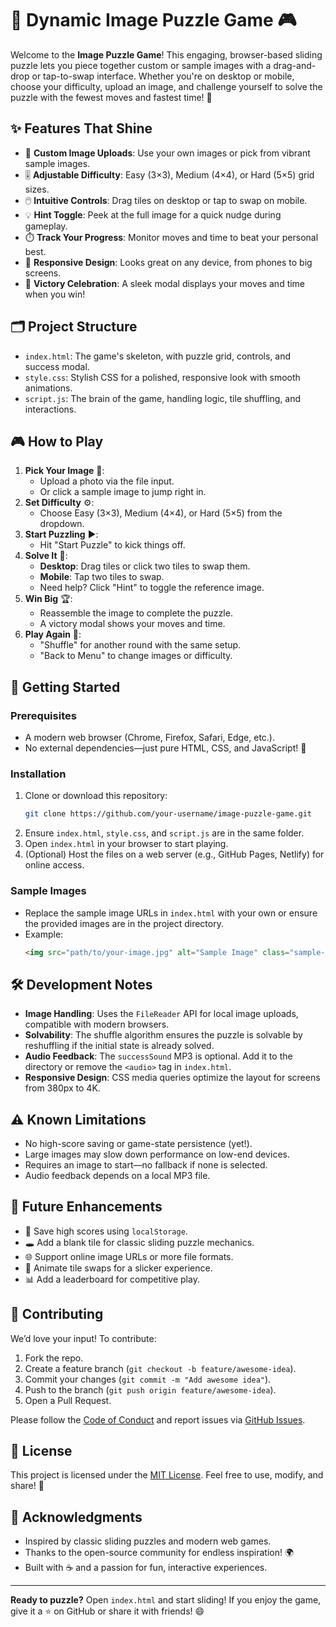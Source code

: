 # 🧩 Dynamic Image Puzzle Game 🎮

Welcome to the **Image Puzzle Game**! This engaging, browser-based sliding puzzle lets you piece together custom or sample images with a drag-and-drop or tap-to-swap interface. Whether you're on desktop or mobile, choose your difficulty, upload an image, and challenge yourself to solve the puzzle with the fewest moves and fastest time! 🚀

## ✨ Features That Shine

- 📸 **Custom Image Uploads**: Use your own images or pick from vibrant sample images.
- 🎚️ **Adjustable Difficulty**: Easy (3×3), Medium (4×4), or Hard (5×5) grid sizes.
- 🖱️ **Intuitive Controls**: Drag tiles on desktop or tap to swap on mobile.
- 💡 **Hint Toggle**: Peek at the full image for a quick nudge during gameplay.
- ⏱️ **Track Your Progress**: Monitor moves and time to beat your personal best.
- 📱 **Responsive Design**: Looks great on any device, from phones to big screens.
- 🎉 **Victory Celebration**: A sleek modal displays your moves and time when you win!

## 🗂️ Project Structure

- `index.html`: The game's skeleton, with puzzle grid, controls, and success modal.
- `style.css`: Stylish CSS for a polished, responsive look with smooth animations.
- `script.js`: The brain of the game, handling logic, tile shuffling, and interactions.

## 🎮 How to Play

1. **Pick Your Image** 🌄:
   - Upload a photo via the file input.
   - Or click a sample image to jump right in.
2. **Set Difficulty** ⚙️:
   - Choose Easy (3×3), Medium (4×4), or Hard (5×5) from the dropdown.
3. **Start Puzzling** ▶️:
   - Hit "Start Puzzle" to kick things off.
4. **Solve It** 🧠:
   - **Desktop**: Drag tiles or click two tiles to swap them.
   - **Mobile**: Tap two tiles to swap.
   - Need help? Click "Hint" to toggle the reference image.
5. **Win Big** 🏆:
   - Reassemble the image to complete the puzzle.
   - A victory modal shows your moves and time.
6. **Play Again** 🔄:
   - "Shuffle" for another round with the same setup.
   - "Back to Menu" to change images or difficulty.

## 🚀 Getting Started

### Prerequisites
- A modern web browser (Chrome, Firefox, Safari, Edge, etc.).
- No external dependencies—just pure HTML, CSS, and JavaScript! 🙌

### Installation
1. Clone or download this repository:
   ```bash
   git clone https://github.com/your-username/image-puzzle-game.git
   ```
2. Ensure `index.html`, `style.css`, and `script.js` are in the same folder.
3. Open `index.html` in your browser to start playing.
4. (Optional) Host the files on a web server (e.g., GitHub Pages, Netlify) for online access.

### Sample Images
- Replace the sample image URLs in `index.html` with your own or ensure the provided images are in the project directory.
- Example:
  ```html
  <img src="path/to/your-image.jpg" alt="Sample Image" class="sample-img">
  ```

## 🛠️ Development Notes

- **Image Handling**: Uses the `FileReader` API for local image uploads, compatible with modern browsers.
- **Solvability**: The shuffle algorithm ensures the puzzle is solvable by reshuffling if the initial state is already solved.
- **Audio Feedback**: The `successSound` MP3 is optional. Add it to the directory or remove the `<audio>` tag in `index.html`.
- **Responsive Design**: CSS media queries optimize the layout for screens from 380px to 4K.

## ⚠️ Known Limitations

- No high-score saving or game-state persistence (yet!).
- Large images may slow down performance on low-end devices.
- Requires an image to start—no fallback if none is selected.
- Audio feedback depends on a local MP3 file.

## 🌟 Future Enhancements

- 🏅 Save high scores using `localStorage`.
- 🕳️ Add a blank tile for classic sliding puzzle mechanics.
- 🌐 Support online image URLs or more file formats.
- 🎥 Animate tile swaps for a slicker experience.
- 📊 Add a leaderboard for competitive play.

## 🤝 Contributing

We’d love your input! To contribute:
1. Fork the repo.
2. Create a feature branch (`git checkout -b feature/awesome-idea`).
3. Commit your changes (`git commit -m "Add awesome idea"`).
4. Push to the branch (`git push origin feature/awesome-idea`).
5. Open a Pull Request.

Please follow the [Code of Conduct](CODE_OF_CONDUCT.md) and report issues via [GitHub Issues](https://github.com/your-username/image-puzzle-game/issues).

## 📜 License

This project is licensed under the [MIT License](LICENSE). Feel free to use, modify, and share! 🖤

## 🙌 Acknowledgments

- Inspired by classic sliding puzzles and modern web games.
- Thanks to the open-source community for endless inspiration! 🌍
- Built with ☕ and a passion for fun, interactive experiences.

---

**Ready to puzzle?** Open `index.html` and start sliding! If you enjoy the game, give it a ⭐ on GitHub or share it with friends! 😄
